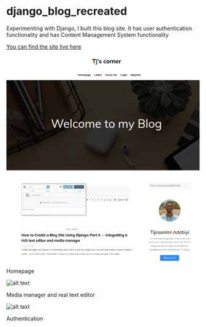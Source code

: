# django_blog_recreated


Experimenting with Django, I built this blog site. It has user authentication functionality and has Content Management System functionality  
  
  
[You can find the site live here](http://django-env.eba-dtkmcjvg.af-south-1.elasticbeanstalk.com)
  
![alt text](for_md/Homepage.png "Homepage")   
  
  Homepage




![alt text](https://tj-blog-bucket.s3.af-south-1.amazonaws.com/media/filer_public/79/62/7962f59d-b472-4a08-9d45-1ef8706ad7e0/1_eb8gplgunrlmaknelzcavq.png "Media manager and real text editor")   
  
Media manager and real text editor




![alt text](https://tj-blog-bucket.s3.af-south-1.amazonaws.com/media/filer_public/e3/11/e3119686-180f-41f0-82de-91ee4f56842d/screenshot_2024-07-11_230721.png "Authentication")   

Authentication
